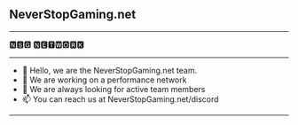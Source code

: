 ## NeverStopGaming.net
---

🅽🆂🅶 🅽🅴🆃🆆🅾🆁🅺

---

- 👋 Hello, we are the NeverStopGaming.net team.
- 📁 We are working on a performance network
- 📢 We are always looking for active team members
- 📫 You can reach us at NeverStopGaming.net/discord

---
